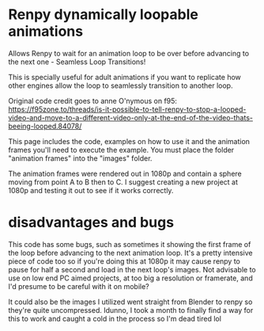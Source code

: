 # Renpy dynamically loopable animations 
Allows Renpy to wait for an animation loop to be over before advancing to the next one - Seamless Loop Transitions!

This is specially useful for adult animations if you want to replicate how other engines allow the loop to seamlessly transition to another loop.

Original code credit goes to anne O'nymous on f95:
https://f95zone.to/threads/is-it-possible-to-tell-renpy-to-stop-a-looped-video-and-move-to-a-different-video-only-at-the-end-of-the-video-thats-beeing-looped.84078/


This page includes the code, examples on how to use it and the animation frames you'll need to execute the example.
You must place the folder "animation frames" into the "images" folder.

The animation frames were rendered out in 1080p and contain a sphere moving from point A to B then to C. I suggest creating a new project at 1080p and testing it out to see if it works correctly.

# disadvantages and bugs 
This code has some bugs, such as sometimes it showing the first frame of the loop before advancing to the next animation loop.
It's a pretty intensive piece of code too so if you're doing this at 1080p it may cause renpy to pause for half a second and load in the next loop's images.
Not advisable to use on low end PC aimed projects, at too big a resolution or framerate, and I'd presume to be careful with it on mobile?

It could also be the images I utilized went straight from Blender to renpy so they're quite uncompressed.
Idunno, I took a month to finally find a way for this to work and caught a cold in the process so I'm dead tired lol
